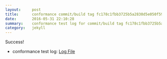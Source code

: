 ```yaml
---
layout:     post
title:      conformance commit/build tag fc178c1fbb3725b5a2830d5e050f59dafe1ecde2
date:       2016-05-31 22:10:28
summary:    conformance test log for commit/build tag fc178c1fbb3725b5a2830d5e050f59dafe1ecde2.
category:   jekyll
---
```


Success!

- conformance test log: [Log File](http://s3-us-west-2.amazonaws.com/kraken-e2e-logs/conformance/kraken_fc178c1fbb3725b5a2830d5e050f59dafe1ecde2/build-log.txt)
